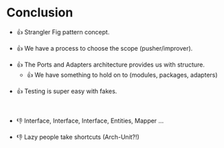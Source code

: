 # Conclusion
<div v-click>

* 👍 Strangler Fig pattern concept.

</div>

<div v-click>

* 👍 We have a process to choose the scope (pusher/improver).

</div>

<div v-click>

* 👍 The Ports and Adapters architecture provides us with structure. 
  * 👍 We have something to hold on to (modules, packages, adapters)
</div>

<div v-click>

* 👍 Testing is super easy with fakes.

</div>

<br>

<div v-click>

* 👎 Interface, Interface, Interface, Entities, Mapper ...

</div>

<div v-click>

* 👎 Lazy people take shortcuts (Arch-Unit?!)

</div>
